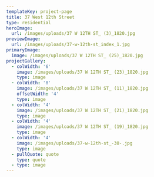 ```yaml
---
templateKey: project-page
title: 37 West 12th Street
type: residential
heroImage:
  url: /images/uploads/37 W 12TH ST_ (3)_1820.jpg
previewImage:
  url: /images/uploads/37-w-12th-st_index_1.jpg
primaryImage:
  image: /images/uploads/37 W 12TH ST_ (25)_1820.jpg
projectGallery:
  - colWidth: '6'
    image: /images/uploads/37 W 12TH ST_ (23)_1820.jpg
    type: image
  - colWidth: '8'
    image: /images/uploads/37 W 12TH ST_ (11)_1820.jpg
    offsetWidth: '4'
    type: image
  - colWidth: '4'
    image: /images/uploads/37 W 12TH ST_ (21)_1820.jpg
    type: image
  - colWidth: '4'
    image: /images/uploads/37 W 12TH ST_ (19)_1820.jpg
    type: image
  - colWidth: '4'
    image: /images/uploads/37-w-12th-st_-30-.jpg
    type: image
  - pullQuote: quote
    type: quote
  - type: image
---
```


